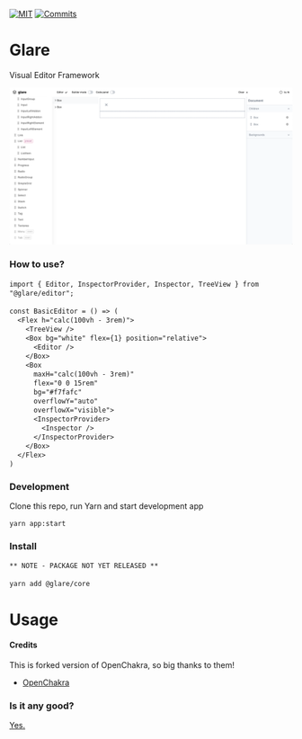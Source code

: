 [![MIT](https://img.shields.io/github/license/glareui/glare)](https://github.com/glareui/glare)
[![Commits](https://img.shields.io/github/commit-activity/m/glareui/glare)](https://github.com/glareui/glare)

# Glare

Visual Editor Framework

![Preview](docs/images/screen.png)

### How to use?

```
import { Editor, InspectorProvider, Inspector, TreeView } from "@glare/editor";

const BasicEditor = () => (
  <Flex h="calc(100vh - 3rem)">
    <TreeView />
    <Box bg="white" flex={1} position="relative">
      <Editor />
    </Box>
    <Box
      maxH="calc(100vh - 3rem)"
      flex="0 0 15rem"
      bg="#f7fafc"
      overflowY="auto"
      overflowX="visible">
      <InspectorProvider>
        <Inspector />
      </InspectorProvider>
    </Box>
  </Flex>
)
```

### Development

Clone this repo, run Yarn and start development app

    yarn app:start

### Install

    ** NOTE - PACKAGE NOT YET RELEASED **

    yarn add @glare/core

# Usage

#### Credits

This is forked version of OpenChakra, so big thanks to them!

- [OpenChakra](https://github.com/premieroctet/openchakra/)

### Is it any good?

[Yes.](http://news.ycombinator.com/item?id=3067434)
